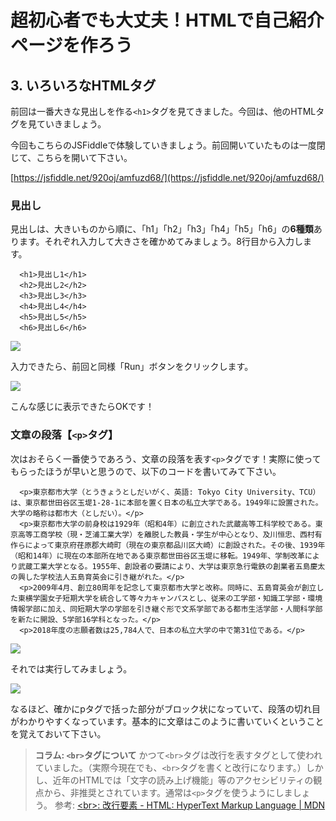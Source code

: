 # 超初心者でも大丈夫！HTMLで自己紹介ページを作ろう

## 3. いろいろなHTMLタグ

前回は一番大きな見出しを作る`<h1>`タグを見てきました。今回は、他のHTMLタグを見ていきましょう。

今回もこちらのJSFiddleで体験していきましょう。前回開いていたものは一度閉じて、こちらを開いて下さい。

[https://jsfiddle.net/920oj/amfuzd68/](https://jsfiddle.net/920oj/amfuzd68/)

### 見出し
見出しは、大きいものから順に、「h1」「h2」「h3」「h4」「h5」「h6」の**6種類**あります。それぞれ入力して大きさを確かめてみましょう。8行目から入力します。

```html=8
  <h1>見出し1</h1>
  <h2>見出し2</h2>
  <h3>見出し3</h3>
  <h4>見出し4</h4>
  <h5>見出し5</h5>
  <h6>見出し6</h6>
```

![](https://i.imgur.com/MCok30r.png)

入力できたら、前回と同様「Run」ボタンをクリックします。

![](https://i.imgur.com/SIBEP6L.png)

こんな感じに表示できたらOKです！

### 文章の段落【`<p>`タグ】
次はおそらく一番使うであろう、文章の段落を表す`<p>`タグです！実際に使ってもらったほうが早いと思うので、以下のコードを書いてみて下さい。

```html=8
  <p>東京都市大学（とうきょうとしだいがく、英語: Tokyo City University、TCU）は、東京都世田谷区玉堤1-28-1に本部を置く日本の私立大学である。1949年に設置された。大学の略称は都市大（としだい）。</p>
  <p>東京都市大学の前身校は1929年（昭和4年）に創立された武蔵高等工科学校である。東京高等工商学校（現・芝浦工業大学）を離脱した教員・学生が中心となり、及川恒忠、西村有作らによって東京府荏原郡大崎町（現在の東京都品川区大崎）に創設された。その後、1939年（昭和14年）に現在の本部所在地である東京都世田谷区玉堤に移転。1949年、学制改革により武蔵工業大学となる。1955年、創設者の要請により、大学は東京急行電鉄の創業者五島慶太の興した学校法人五島育英会に引き継がれた。</p>
  <p>2009年4月、創立80周年を記念して東京都市大学と改称。同時に、五島育英会が創立した東横学園女子短期大学を統合して等々力キャンパスとし、従来の工学部・知識工学部・環境情報学部に加え、同短期大学の学部を引き継ぐ形で文系学部である都市生活学部・人間科学部を新たに開設、5学部16学科となった。</p>
  <p>2018年度の志願者数は25,784人で、日本の私立大学の中で第31位である。</p>
```

![](https://i.imgur.com/NeaLA3Z.png)

それでは実行してみましょう。

![](https://i.imgur.com/J9ltSfK.png)

なるほど、確かにpタグで括った部分がブロック状になっていて、段落の切れ目がわかりやすくなっています。基本的に文章はこのように書いていくということを覚えておいて下さい。

> **コラム: `<br>`タグについて**
> かつて`<br>`タグは改行を表すタグとして使われていました。（実際今現在でも、`<br>`タグを書くと改行になります。）しかし、近年のHTMLでは「文字の読み上げ機能」等のアクセシビリティの観点から、非推奨とされています。通常は`<p>`タグを使うようにしましょう。
> 参考: [\<br\>: 改行要素 - HTML: HyperText Markup Language | MDN](https://developer.mozilla.org/ja/docs/Web/HTML/Element/br)